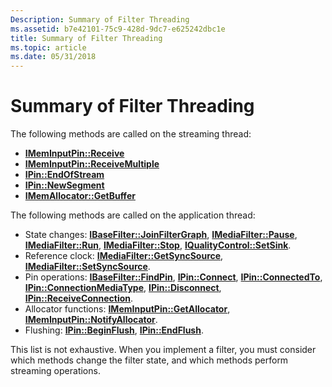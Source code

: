 ```yaml
---
Description: Summary of Filter Threading
ms.assetid: b7e42101-75c9-428d-9dc7-e625242dbc1e
title: Summary of Filter Threading
ms.topic: article
ms.date: 05/31/2018
---
```


# Summary of Filter Threading

The following methods are called on the streaming thread:

-   [**IMemInputPin::Receive**](/windows/desktop/api/Strmif/nf-strmif-imeminputpin-receive)
-   [**IMemInputPin::ReceiveMultiple**](/windows/desktop/api/Strmif/nf-strmif-imeminputpin-receivemultiple)
-   [**IPin::EndOfStream**](/windows/desktop/api/Strmif/nf-strmif-ipin-endofstream)
-   [**IPin::NewSegment**](/windows/desktop/api/Strmif/nf-strmif-ipin-newsegment)
-   [**IMemAllocator::GetBuffer**](/windows/desktop/api/Strmif/nf-strmif-imemallocator-getbuffer)

The following methods are called on the application thread:

-   State changes: [**IBaseFilter::JoinFilterGraph**](/windows/desktop/api/Strmif/nf-strmif-ibasefilter-joinfiltergraph), [**IMediaFilter::Pause**](/windows/desktop/api/Strmif/nf-strmif-imediafilter-pause), [**IMediaFilter::Run**](/windows/desktop/api/Strmif/nf-strmif-imediafilter-run), [**IMediaFilter::Stop**](/windows/desktop/api/Strmif/nf-strmif-imediafilter-stop), [**IQualityControl::SetSink**](/windows/desktop/api/Strmif/nf-strmif-iqualitycontrol-setsink).
-   Reference clock: [**IMediaFilter::GetSyncSource**](/windows/desktop/api/Strmif/nf-strmif-imediafilter-getsyncsource), [**IMediaFilter::SetSyncSource**](/windows/desktop/api/Strmif/nf-strmif-imediafilter-setsyncsource).
-   Pin operations: [**IBaseFilter::FindPin**](/windows/desktop/api/Strmif/nf-strmif-ibasefilter-findpin), [**IPin::Connect**](/windows/desktop/api/Strmif/nf-strmif-ipin-connect), [**IPin::ConnectedTo**](/windows/desktop/api/Strmif/nf-strmif-ipin-connectedto), [**IPin::ConnectionMediaType**](/windows/desktop/api/Strmif/nf-strmif-ipin-connectionmediatype), [**IPin::Disconnect**](/windows/desktop/api/Strmif/nf-strmif-ipin-disconnect), [**IPin::ReceiveConnection**](/windows/desktop/api/Strmif/nf-strmif-ipin-receiveconnection).
-   Allocator functions: [**IMemInputPin::GetAllocator**](/windows/desktop/api/Strmif/nf-strmif-imeminputpin-getallocator), [**IMemInputPin::NotifyAllocator**](/windows/desktop/api/Strmif/nf-strmif-imeminputpin-notifyallocator).
-   Flushing: [**IPin::BeginFlush**](/windows/desktop/api/Strmif/nf-strmif-ipin-beginflush), [**IPin::EndFlush**](/windows/desktop/api/Strmif/nf-strmif-ipin-endflush).

This list is not exhaustive. When you implement a filter, you must consider which methods change the filter state, and which methods perform streaming operations.

 

 



